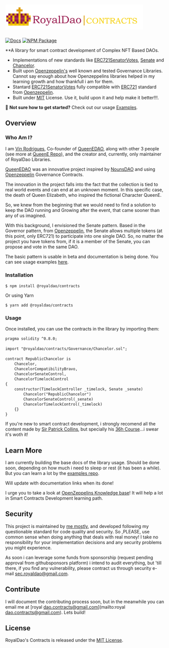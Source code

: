 # <img src="https://github.com/RoyalDAO/royaldao-contracts/blob/RELEASE/assets/images/RoyalDAO_Logo.png" alt="RoyalDao" height="80px">

[![Docs](https://img.shields.io/badge/docs-%F0%9F%93%84-blue)](https://royaldao.gitbook.io/royaldao-contracts/)
[![NPM Package](https://img.shields.io/npm/v/@royaldao/contracts.svg)](https://www.npmjs.org/package/@royaldao/contracts)

**A library for smart contract development of Complex NFT Based DAOs.

 * Implementations of new standards like [ERC721SenatorVotes](https://github.com/RoyalDAO/royaldao-contracts/blob/RELEASE/contracts/Token/ERC721/extensions/ERC721SenatorVotes.sol), [Senate](https://github.com/RoyalDAO/royaldao-contracts/blob/RELEASE/contracts/Governance/Senate.sol) and [Chancelor](https://github.com/RoyalDAO/royaldao-contracts/blob/RELEASE/contracts/Governance/Chancelor.sol).
 * Built upon [Openzeppelin's](https://www.openzeppelin.com/contracts) well known and tested Governance Libraries. Cannot say enough about how Openzeppelins libraries helped in my learning growth and how thankfull i am for them.
 * Stantard [ERC721SenatorVotes](https://github.com/RoyalDAO/royaldao-contracts/blob/RELEASE/contracts/Token/ERC721/extensions/ERC721SenatorVotes.sol) fully compatible with [ERC721](https://docs.openzeppelin.com/contracts/4.x/erc721) standard from [Openzeppelin](https://www.openzeppelin.com/contracts).
 * Built under [MIT](https://github.com/RoyalDAO/royaldao-contracts/blob/RELEASE/LICENSE) License. Use it, build upon it and help make it better!!!.

:mage: **Not sure how to get started?** Check out our usage [Examples](https://github.com/RoyalDAO/examples).

## Overview

### Who Am I?

I am [Vin Rodrigues](https://github.com/rodriguesmvinicius), Co-founder of [QueenEDAO](https://queene.wtf/), along with other 3 people (see more at [QueenE Repo](https://github.com/rodriguesmvinicius/QueenE_Contracts/blob/HEAD/README.md)), and the creator and, currently, only maintainer of RoyalDao Libraries.

[QueenEDAO](https://queene.wtf/) was an innovative project inspired by [NounsDAO](https://nouns.wtf/) and using [Openzeppelin](https://www.openzeppelin.com/) Governance Contracts.

The innovation in the project falls into the fact that the collection is tied to real world events and can end at an unknown moment.
In this specific case, the death of Queen Elizabeth, who inspired the fictional Character QueenE.

So, we knew from the beginning that we would need to find a solution to keep the DAO running and Growing after the event, that came sooner than any of us imagined.

With this background, I envisioned the Senate pattern. Based in the Governor pattern, from [Openzeppelin](https://www.openzeppelin.com/), the Senate allows multiple tokens (at this point, only ERC721) to participate into one single DAO. So, no matter the project you have tokens from, if it is a member of the Senate, you can propose and vote in the same DAO.

The basic pattern is usable in beta and documentation is being done. You can see usage examples [here](https://github.com/RoyalDAO/examples).

### Installation

```console
$ npm install @royaldao/contracts
```
Or using Yarn
```console
$ yarn add @royaldao/contracts
```

### Usage

Once installed, you can use the contracts in the library by importing them:

```solidity
pragma solidity ^0.8.0;

import "@royaldao/contracts/Governance/Chancelor.sol";

contract RepublicChancelor is
    Chancelor,
    ChancelorCompatibilityBravo,
    ChancelorSenateControl,
    ChancelorTimelockControl
{
    constructor(TimelockController _timelock, Senate _senate)
        Chancelor("RepublicChancelor")
        ChancelorSenateControl(_senate)
        ChancelorTimelockControl(_timelock)
    {}
}
```

If you're new to smart contract development, i strongly recomend all the content made by [Sir Patrick Collins](https://www.youtube.com/c/PatrickCollins), but specially his [36h Course](https://www.youtube.com/watch?v=gyMwXuJrbJQ)...i swear it's woth it!

## Learn More

I am currently building the base docs of the library usage. Should be done soon, depending on how much i need to sleep or rest (it has been a while).
But you can learn a lot by the [examples repo](https://github.com/RoyalDAO/examples).

Will update with documentation links when its done!

I urge you to take a look at [OpenZeppelins Knowledge base](https://docs.openzeppelin.com/)! It will help a lot in Smart Contracts Development learning path.

## Security

This project is maintained by [me mostly](https://github.com/rodriguesmvinicius), and developed following my questionable standard for code quality and security. So ,PLEASE, use common sense when doing anything that deals with real money! I take no responsibility for your implementation decisions and any security problems you might experience.

As soon i can leverage some funds from sponsorship (request pending approval from githubsponsors platform) i intend to audit everything, but 'till there, if you find any vulnerability, please contract us through security e-mail [sec.royaldao@gmail.com](mailto:sec.royaldao@gmail.com).

## Contribute

I will document the contributing process soon, but in the meanwhile you can email me at [royal dao.contracts@gmail.com](mailto:royal dao.contracts@gmail.com). Lets build!

## License

RoyalDao's Contracts is released under the [MIT License](LICENSE).
